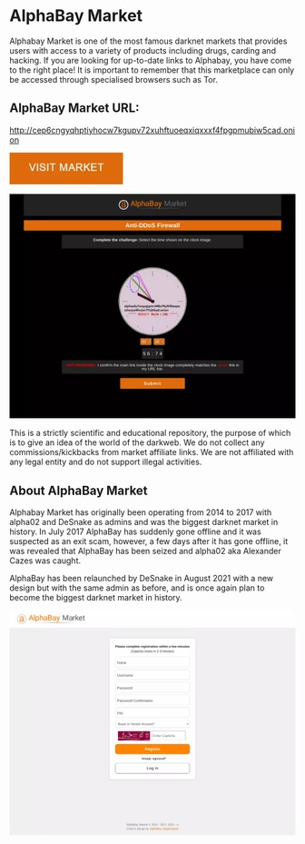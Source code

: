 # AlphaBay Market
Alphabay Market is one of the most famous darknet markets that provides users with access to a variety of products including drugs, carding and hacking. If you are looking for up-to-date links to Alphabay, you have come to the right place! It is important to remember that this marketplace can only be accessed through specialised browsers such as Tor. 

## AlphaBay Market URL:


http://cep6cngyqhptiyhocw7kgupv72xuhftuoeqxiqxxxf4fpgpmubiw5cad.onion

[<img src="/assets/exabsa.webp" width="200">](http://cep6cngyqhptiyhocw7kgupv72xuhftuoeqxiqxxxf4fpgpmubiw5cad.onion)

<a href="http://cep6cngyqhptiyhocw7kgupv72xuhftuoeqxiqxxxf4fpgpmubiw5cad.onion"><img src="/assets/sparonol.webp" alt="image" style="max-width: 100%;"><a>

This is a strictly scientific and educational repository, the purpose of which is to give an idea of the world of the darkweb. We do not collect any commissions/kickbacks from market affiliate links. We are not affiliated with any legal entity and do not support illegal activities.

## About AlphaBay Market
Alphabay Market has originally been operating from 2014 to 2017 with alpha02 and DeSnake as admins and was the biggest darknet market in history. In July 2017 AlphaBay has suddenly gone offline and it was suspected as an exit scam, however, a few days after it has gone offline, it was revealed that AlphaBay has been seized and alpha02 aka Alexander Cazes was caught.

AlphaBay has been relaunched by DeSnake in August 2021 with a new design but with the same admin as before, and is once again plan to become the biggest darknet market in history.

<a href="http://cep6cngyqhptiyhocw7kgupv72xuhftuoeqxiqxxxf4fpgpmubiw5cad.onion"><img src="/assets/itbeze.webp" alt="image" style="max-width: 100%;"><a>